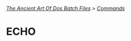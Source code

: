 *[The Ancient Art Of Dos Batch Files](./0-0-0-Table-Of-Contents.md) > [Commands](./3-0-0-Commands.md)*

# ECHO #